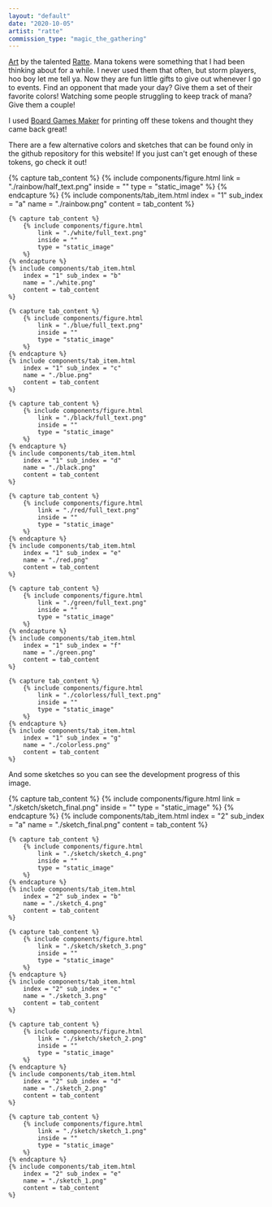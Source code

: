 ```yaml
---
layout: "default"
date: "2020-10-05"
artist: "ratte"
commission_type: "magic_the_gathering"
---
```


[Art](https://www.patreon.com/posts/magic-poofening-42408976) by the talented [Ratte](https://www.furaffinity.net/user/ratte/). Mana tokens were something that I had been thinking about for a while. I never used them that often, but storm players, hoo boy let me tell ya. Now they are fun little gifts to give out whenever I go to events. Find an opponent that made your day? Give them a set of their favorite colors! Watching some people struggling to keep track of mana? Give them a couple!

I used [Board Games Maker](https://www.boardgamesmaker.com/) for printing off these tokens and thought they came back great!

There are a few alternative colors and sketches that can be found only in the github repository for this website! If you just can't get enough of these tokens, go check it out!

<div class="tab-wrapper">
	{% capture tab_content %}
		{% include components/figure.html 
			link = "./rainbow/half_text.png"
			inside = ""
			type = "static_image"
		%}
	{% endcapture %}
	{% include components/tab_item.html 
		index = "1" sub_index = "a"
		name = "./rainbow.png"
		content = tab_content
	%}

	{% capture tab_content %}
		{% include components/figure.html 
			link = "./white/full_text.png"
			inside = ""
			type = "static_image"
		%}
	{% endcapture %}
	{% include components/tab_item.html 
		index = "1" sub_index = "b"
		name = "./white.png"
		content = tab_content
	%}

	{% capture tab_content %}
		{% include components/figure.html 
			link = "./blue/full_text.png"
			inside = ""
			type = "static_image"
		%}
	{% endcapture %}
	{% include components/tab_item.html 
		index = "1" sub_index = "c"
		name = "./blue.png"
		content = tab_content
	%}

	{% capture tab_content %}
		{% include components/figure.html 
			link = "./black/full_text.png"
			inside = ""
			type = "static_image"
		%}
	{% endcapture %}
	{% include components/tab_item.html 
		index = "1" sub_index = "d"
		name = "./black.png"
		content = tab_content
	%}

	{% capture tab_content %}
		{% include components/figure.html 
			link = "./red/full_text.png"
			inside = ""
			type = "static_image"
		%}
	{% endcapture %}
	{% include components/tab_item.html 
		index = "1" sub_index = "e"
		name = "./red.png"
		content = tab_content
	%}

	{% capture tab_content %}
		{% include components/figure.html 
			link = "./green/full_text.png"
			inside = ""
			type = "static_image"
		%}
	{% endcapture %}
	{% include components/tab_item.html 
		index = "1" sub_index = "f"
		name = "./green.png"
		content = tab_content
	%}

	{% capture tab_content %}
		{% include components/figure.html 
			link = "./colorless/full_text.png"
			inside = ""
			type = "static_image"
		%}
	{% endcapture %}
	{% include components/tab_item.html 
		index = "1" sub_index = "g"
		name = "./colorless.png"
		content = tab_content
	%}
</div>

And some sketches so you can see the development progress of this image.

<div class="tab-wrapper">
	{% capture tab_content %}
		{% include components/figure.html 
			link = "./sketch/sketch_final.png"
			inside = ""
			type = "static_image"
		%}
	{% endcapture %}
	{% include components/tab_item.html 
		index = "2" sub_index = "a"
		name = "./sketch_final.png"
		content = tab_content
	%}
	
	{% capture tab_content %}
		{% include components/figure.html 
			link = "./sketch/sketch_4.png"
			inside = ""
			type = "static_image"
		%}
	{% endcapture %}
	{% include components/tab_item.html 
		index = "2" sub_index = "b"
		name = "./sketch_4.png"
		content = tab_content
	%}

	{% capture tab_content %}
		{% include components/figure.html 
			link = "./sketch/sketch_3.png"
			inside = ""
			type = "static_image"
		%}
	{% endcapture %}
	{% include components/tab_item.html 
		index = "2" sub_index = "c"
		name = "./sketch_3.png"
		content = tab_content
	%}

	{% capture tab_content %}
		{% include components/figure.html 
			link = "./sketch/sketch_2.png"
			inside = ""
			type = "static_image"
		%}
	{% endcapture %}
	{% include components/tab_item.html 
		index = "2" sub_index = "d"
		name = "./sketch_2.png"
		content = tab_content
	%}

	{% capture tab_content %}
		{% include components/figure.html 
			link = "./sketch/sketch_1.png"
			inside = ""
			type = "static_image"
		%}
	{% endcapture %}
	{% include components/tab_item.html 
		index = "2" sub_index = "e"
		name = "./sketch_1.png"
		content = tab_content
	%}
</div>